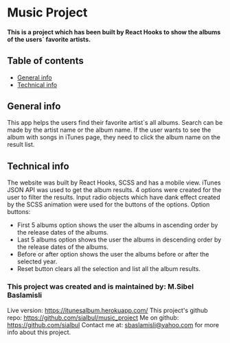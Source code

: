 # Music Project

#### This is a project which has been built by React Hooks to show the albums of the users` favorite artists.

## Table of contents
* [General info](#general-info)
* [Technical info](#technical-info)

## General info
This app helps the users find their favorite artist`s all albums. Search can be made by the artist name or the album name. If the user wants to see the album with songs in iTunes page, they need to click the album name on the result list. 	
## Technical info
The website was built  by React Hooks, SCSS and has a mobile view. 
iTunes JSON API was used to get the album results. 
4 options were created for the user to filter the results. Input radio objects which have dank effect created by the SCSS animation were used for the buttons of the options. 
Option buttons:
*	First 5 albums option shows the user the albums in ascending order by the release dates of the albums. 
*	Last 5 albums option shows the user the albums in descending order by the release dates of the albums.
*	Before or after option shows the user the albums before or after the selected year.  
*	Reset button clears all the selection and list all the album results.

### This project was created and is maintained by: M.Sibel Baslamisli
Live version: https://itunesalbum.herokuapp.com/
This project's github repo: https://github.com/sialbul/music_project
Me on github: https://github.com/sialbul
Contact me at: sbaslamisli@yahoo.com for more info about this project.

